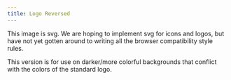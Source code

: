 ```yaml
---
title: Logo Reversed
---
```


This image is svg. We are hoping to implement svg for icons and logos, but have not yet gotten around to writing all the browser compatibility style rules.

This version is for use on darker/more colorful backgrounds that conflict with the colors of the standard logo.